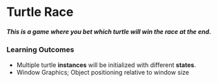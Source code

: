 # Turtle Race

##### This is a game where you bet which turtle will win the race at the end.

### Learning Outcomes

- Multiple turtle **instances** will be initialized with different **states**.
- Window Graphics; Object positioning relative to window size